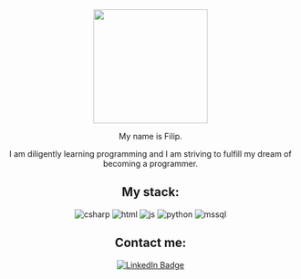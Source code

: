 <div id="header" align="center">
  <img src="https://media.giphy.com/media/Qo2dupDib32rkTY4hX/giphy.gif" width="200"/>
  <p>My name is Filip.</p>
  <p>I am diligently learning programming and I am striving to fulfill my dream of becoming a programmer.</p>
</div>
<div id="mystack" align="center">
  <h2>My stack: </h2>
  <img src="https://shields.io/badge/C%23_/_.NET-8A2BE2" alt="csharp"/>
  <img src="https://shields.io/badge/HTML-orange" alt="html"/>
  <img src="https://shields.io/badge/JavaScript-yellow" alt="js"/>
  <img src="https://shields.io/badge/Python-blue" alt="python"/>
  <img src="https://shields.io/badge/MSSQL-gray" alt="mssql"/>
</div>
<div id="badges" align="center">
  <h2>Contact me: </h2>
  <a href="https://www.linkedin.com/in/flapinski/">
    <img src="https://img.shields.io/badge/LinkedIn-blue?style=for-the-badge&logo=linkedin&logoColor=white" alt="LinkedIn Badge"/>
  </a>
</div>
